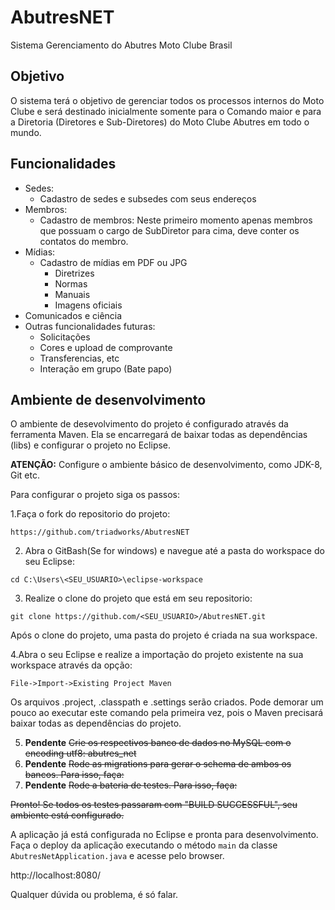 # AbutresNET
Sistema Gerenciamento do Abutres Moto Clube Brasil

## Objetivo
O sistema terá o objetivo de gerenciar todos os processos internos do Moto Clube e será destinado inicialmente somente para o Comando maior e para a Diretoria (Diretores e Sub-Diretores) do Moto Clube Abutres em todo o mundo.

## Funcionalidades
- Sedes:
  - Cadastro de sedes e subsedes com seus endereços
- Membros:
  - Cadastro de membros: Neste primeiro momento apenas membros que possuam o cargo de SubDiretor para cima, deve conter os contatos do membro.
- Mídias:
  - Cadastro de mídias em PDF ou JPG
    - Diretrizes
    - Normas
    - Manuais
    - Imagens oficiais
- Comunicados e ciência
- Outras funcionalidades futuras:
  - Solicitações
  - Cores e upload de comprovante
  - Transferencias, etc
  - Interação em grupo (Bate papo)
 
## Ambiente de desenvolvimento
O ambiente de desevolvimento do projeto é configurado através da ferramenta Maven. Ela se encarregará de baixar todas as dependências (libs) e configurar o projeto no Eclipse.

**ATENÇÃO:** Configure o ambiente básico de desenvolvimento, como JDK-8, Git etc.

Para configurar o projeto siga os passos:

1.Faça o fork do repositorio do projeto:
``` 
https://github.com/triadworks/AbutresNET
``` 
2. Abra o GitBash(Se for windows) e navegue até a pasta do workspace do seu Eclipse:
``` 
cd C:\Users\<SEU_USUARIO>\eclipse-workspace 
``` 
3. Realize o clone do projeto que está em seu repositorio:
``` 
git clone https://github.com/<SEU_USUARIO>/AbutresNET.git
``` 

Após o clone do projeto, uma pasta do projeto é criada na sua workspace.

4.Abra o seu Eclipse e realize a importação do projeto existente na sua workspace através da opção:
``` 
File->Import->Existing Project Maven
``` 

Os arquivos .project, .classpath e .settings serão criados. Pode demorar um pouco ao executar este comando pela primeira vez, pois o Maven precisará baixar todas as dependências do projeto.

5. **Pendente** ~~Crie os respectivos banco de dados no MySQL com o encoding utf8: abutres_net~~
6. **Pendente** ~~Rode as migrations para gerar o schema de ambos os bancos. Para isso, faça:~~
7. **Pendente** ~~Rode a bateria de testes. Para isso, faça:~~

~~Pronto! Se todos os testes passaram com "BUILD SUCCESSFUL", seu ambiente está configurado.~~

A aplicação já está configurada no Eclipse e pronta para desenvolvimento. Faça o deploy da aplicação executando o método ``main`` da classe ```AbutresNetApplication.java``` e acesse pelo browser.

http://localhost:8080/

Qualquer dúvida ou problema, é só falar.
